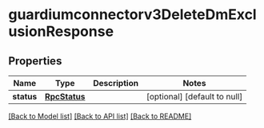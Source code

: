 # guardiumconnectorv3DeleteDmExclusionResponse

## Properties
Name | Type | Description | Notes
------------ | ------------- | ------------- | -------------
**status** | [**RpcStatus**](RpcStatus.md) |  | [optional] [default to null]

[[Back to Model list]](../README.md#documentation-for-models) [[Back to API list]](../README.md#documentation-for-api-endpoints) [[Back to README]](../README.md)


